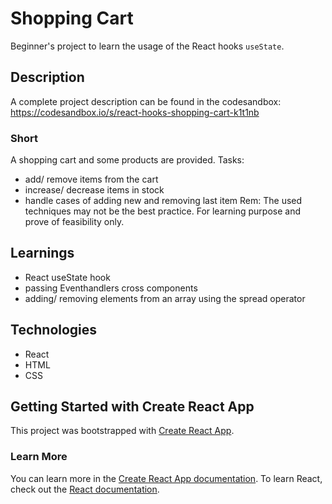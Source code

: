 



# Shopping Cart

Beginner's project to learn the usage of the React hooks `useState`.

## Description
A complete project description can be found in the codesandbox: https://codesandbox.io/s/react-hooks-shopping-cart-k1t1nb

### Short
A shopping cart and some products are provided.
Tasks:
- add/ remove items from the cart
- increase/ decrease items in stock
- handle cases of adding new and removing last item
Rem: The used techniques may not be the best practice. For learning purpose and prove of feasibility only.

## Learnings
- React useState hook
- passing Eventhandlers cross components
- adding/ removing elements from an array using the spread operator

## Technologies
- React
- HTML
- CSS

## Getting Started with Create React App
This project was bootstrapped with [Create React App](https://github.com/facebook/create-react-app).

### Learn More
You can learn more in the [Create React App documentation](https://facebook.github.io/create-react-app/docs/getting-started).
To learn React, check out the [React documentation](https://reactjs.org/).
